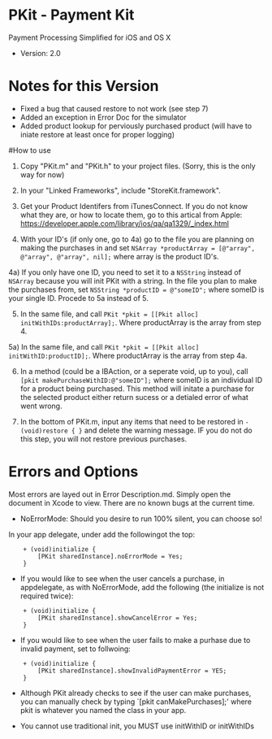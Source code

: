 # PKit - Payment Kit
Payment Processing Simplified for iOS and OS X

* Version: 2.0

# Notes for this Version

* Fixed a bug that caused restore to not work (see step 7)
* Added an exception in Error Doc for the simulator
* Added product lookup for perviously purchased product (will have to iniate restore at least once for proper logging)

#How to use

1) Copy "PKit.m" and "PKit.h" to your project files. (Sorry, this is the only way for now)

2) In your "Linked Frameworks", include "StoreKit.framework".

3) Get your Product Identifers from iTunesConnect. If you do not know what they are, or how to locate them, go to this artical from Apple: https://developer.apple.com/library/ios/qa/qa1329/_index.html

4) With your ID's (if only one, go to 4a) go to the file you are planning on making the purchases in and set `NSArray *productArray = [@"array", @"array", @"array", nil];` where array is the product ID's.

4a) If you only have one ID, you need to set it to a `NSString` instead of `NSArray` because you will init PKit with a string. In the file you plan to make the purchases from, set `NSString *productID = @"someID";` where someID is your single ID. Procede to 5a instead of 5.

5) In the same file, and call `PKit *pkit = [[Pkit alloc] initWithIDs:productArray];`. Where productArray is the array from step 4.

5a) In the same file, and call `PKit *pkit = [[Pkit alloc] initWithID:productID];`. Where productArray is the array from step 4a.

6) In a method (could be a IBAction, or a seperate void, up to you), call `[pkit makePurchaseWithID:@"someID"];` where someID is an individual ID for a product being purchased. This method will initate a purchase for the selected product either return sucess or a detialed error of what went wrong.

7) In the bottom of PKit.m, input any items that need to be restored in `- (void)restore { }` and delete the warning message. IF you do not do this step, you will not restore previous purchases.

# Errors and Options

Most errors are layed out in Error Description.md. Simply open the document in Xcode to view. There are no known bugs at the current time.

* NoErrorMode: Should you desire to run 100% silent, you can choose so!

In your app delegate, under add the followingot the top:
```
    + (void)initialize {
        [PKit sharedInstance].noErrorMode = Yes;
    }
```

* If you would like to see when the user cancels a purchase, in appdelegate, as with NoErrorMode, add the following (the initialize is not required twice):
```
    + (void)initialize {
        [PKit sharedInstance].showCancelError = Yes;
    }
```

* If you would like to see when the user fails to make a purhase due to invalid payment, set to follwoing:
```
    + (void)initialize {
        [PKit sharedInstance].showInvalidPaymentError = YES;
    }
```

* Although PKit already checks to see if the user can make purchases, you can manually check by typing `[pkit canMakePurchases];' where pkit is whatever you named the class in your app.

* You cannot use traditional init, you MUST use initWithID or initWithIDs